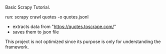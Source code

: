 Basic Scrapy Tutorial.

run: scrapy crawl quotes -o quotes.jsonl
- extracts data from "https://quotes.toscrape.com/"
- saves them to json file 

This project is not optimized since its purpose is only for understanding the framework.
